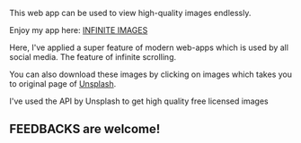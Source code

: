 This web app can be used to view high-quality images endlessly.

Enjoy my app here: [INFINITE IMAGES](https://the-localhost.github.io/infinite-images/)

Here, I've applied a super feature of modern web-apps which is used by all social media.
The feature of infinite scrolling. 

You can also download these images by clicking on images which takes you to original page of [Unsplash](https://unsplash.com/).

I've used the API by Unsplash to get high quality free licensed images

## FEEDBACKS are welcome!
